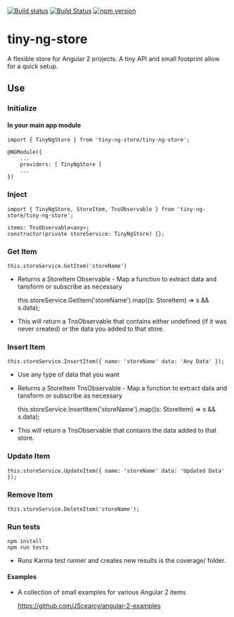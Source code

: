 [![Build status](https://ci.appveyor.com/api/projects/status/6r401wlebcgprnam?svg=true)](https://ci.appveyor.com/project/JScearcy/tiny-ng-store)
[![Build Status](https://travis-ci.org/JScearcy/tiny-ng-store.svg?branch=master)](https://travis-ci.org/JScearcy/tiny-ng-store)
[![npm version](https://badge.fury.io/js/tiny-ng-store.svg)](https://badge.fury.io/js/tiny-ng-store)

# tiny-ng-store

A flexible store for Angular 2 projects. 
A tiny API and small footprint allow for a quick setup.



## Use

### Initialize
#### In your main app module
    import { TinyNgStore } from 'tiny-ng-store/tiny-ng-store';

    @NGModule({
        ...
        providers: [ TinyNgStore ]
        ...
    })
    

### Inject
    import { TinyNgStore, StoreItem, TnsObservable } from 'tiny-ng-store/tiny-ng-store';

    items: TnsObservable<any>;
    constructor(private storeService: TinyNgStore) {};

### Get Item
    this.storeService.GetItem('storeName')
* Returns a StoreItem Observable - Map a function to extract data and tansform or subscribe as necessary
    
    this.storeService.GetItem('storeName').map((s: StoreItem) => s && s.data);
* This will return a TnsObservable that contains either undefined (if it was never created) or the data you added to that store.

### Insert Item 
    this.storeService.InsertItem({ name: 'storeName' data: 'Any Data' });
* Use any type of data that you want
* Returns a StoreItem TnsObservable - Map a function to extract data and tansform or subscribe as necessary

    this.storeService.InsertItem('storeName').map((s: StoreItem) => s && s.data);
* This will return a TnsObservable that contains the data added to that store.


### Update Item
    this.storeService.UpdateItem({ name: 'storeName' data: 'Updated Data' });

### Remove Item
    this.storeService.DeleteItem('storeName');

### Run tests   
    npm install
    npm run tests
* Runs Karma test runner and creates new results is the coverage/ folder.


#### Examples
* A collection of small examples for various Angular 2 items

    https://github.com/JScearcy/angular-2-examples
